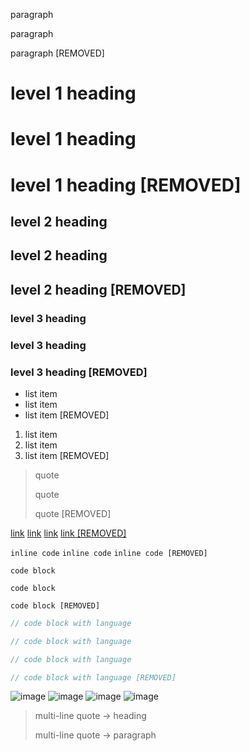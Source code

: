   paragraph

  paragraph

  paragraph [REMOVED]

  # level 1 heading
  # level 1 heading
  # level 1 heading [REMOVED]

  ## level 2 heading
  ## level 2 heading
  ## level 2 heading [REMOVED]

  ### level 3 heading
  ### level 3 heading
  ### level 3 heading [REMOVED]

  * list item
  * list item
  * list item [REMOVED]

  1. list item
  2. list item
  3. list item [REMOVED]

  > quote
  >
  > quote
  >
  > quote [REMOVED]

  [link](https://www.example.com)
  [link](https://www.example.com)
  [link](https://www.example.com)
  [link [REMOVED]](https://www.example.com)

  `inline code`
  `inline code`
  `inline code [REMOVED]`

  ```
  code block
  ```
  ```
  code block
  ```
  ```
  code block [REMOVED]
  ```

  ```javascript
  // code block with language
  ```
  ```javascript
  // code block with language
  ```
  ```javascript
  // code block with language
  ```
  ```javascript
  // code block with language [REMOVED]
  ```

  ![image](https://fakeimg.pl/400x100/?text=image)
  ![image](https://fakeimg.pl/400x100/?text=image)
  ![image](https://fakeimg.pl/400x100/?text=image)
  ![image](https://fakeimg.pl/400x100/?text=image%20[REMOVED])

  > multi-line quote → heading
  >
  > multi-line quote → paragraph
